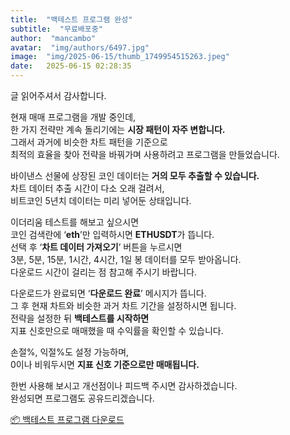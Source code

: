 ```yaml
---
title:  "백테스트 프로그램 완성"
subtitle:  "무료배포중"
author:  "mancambo"
avatar:  "img/authors/6497.jpg"
image:  "img/2025-06-15/thumb_1749954515263.jpeg"
date:   2025-06-15 02:28:35
---
```


글 읽어주셔서 감사합니다.  

현재 매매 프로그램을 개발 중인데,  
한 가지 전략만 계속 돌리기에는 **시장 패턴이 자주 변합니다.**  
그래서 과거에 비슷한 차트 패턴을 기준으로  
최적의 효율을 찾아 전략을 바꿔가며 사용하려고 프로그램을 만들었습니다.

바이낸스 선물에 상장된 코인 데이터는 **거의 모두 추출할 수 있습니다.**  
차트 데이터 추출 시간이 다소 오래 걸려서,  
비트코인 5년치 데이터는 미리 넣어둔 상태입니다.

이더리움 테스트를 해보고 싶으시면  
코인 검색란에 ‘**eth**’만 입력하시면 **ETHUSDT**가 뜹니다.  
선택 후 ‘**차트 데이터 가져오기**’ 버튼을 누르시면  
3분, 5분, 15분, 1시간, 4시간, 1일 봉 데이터를 모두 받아옵니다.  
다운로드 시간이 걸리는 점 참고해 주시기 바랍니다.

다운로드가 완료되면 ‘**다운로드 완료**’ 메시지가 뜹니다.  
그 후 현재 차트와 비슷한 과거 차트 기간을 설정하시면 됩니다.  
전략을 설정한 뒤 **백테스트를 시작하면**  
지표 신호만으로 매매했을 때 수익률을 확인할 수 있습니다.

손절%, 익절%도 설정 가능하며,  
0이나 비워두시면 **지표 신호 기준으로만 매매됩니다.**

한번 사용해 보시고 개선점이나 피드백 주시면 감사하겠습니다.  
완성되면 프로그램도 공유드리겠습니다.

[📦 백테스트 프로그램 다운로드](https://mancambo.github.io/_downloads/backtest_window_v1.zip)